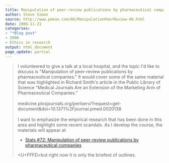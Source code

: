 ```yaml
---
title: Manipulation of peer-review publications by pharmaceutical companies
author: Steve Simon
source: http://www.pmean.com/06/ManipulationPeerReview-06.html
date: 2006-11-21
categories:
- "*Blog post"
- 2006
- Ethics in research
output: html_document
page_update: partial
---
```


> I volunteered to give a talk at a local hospital, and the topic I'd
> like to discuss is "Manipulation of peer-review publications by
> pharmaceutical companies." It would cover some of the same material
> that was highlighted in Richard Smith's article in the Public Library
> of Science "Medical Journals Are an Extension of the Marketing Arm of
> Pharmaceutical Companies."\
> \
> medicine.plosjournals.org/perlserv/?request=get-document&doi=10.1371%2Fjournal.pmed.0020138\
> \
> I want to emphasize the empirical research that has been done in this
> area and highlight some recent scandals. As I develop the course, the
> materials will appear at
>
> -   [Stats \#72: Manipulation of peer-review publications by
>     pharmaceutical companies](../training/hand72.asp)
>
> <U+FFFD>but right now it is only the briefest of outlines.
